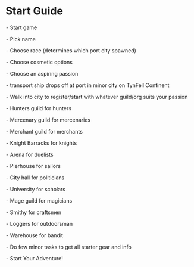 # Start Guide

⁃ Start game

⁃ Pick name

⁃ Choose race (determines which port city spawned)

⁃ Choose cosmetic options

⁃ Choose an aspiring passion

⁃ transport ship drops off at port in minor city on TynFell Continent

⁃ Walk into city to register/start with whatever guild/org suits your passion

⁃ Hunters guild for hunters

⁃ Mercenary guild for mercenaries

⁃ Merchant guild for merchants

⁃ Knight Barracks for knights

⁃ Arena for duelists

⁃ Pierhouse for sailors

⁃ City hall for politicians

⁃ University for scholars

⁃ Mage guild for magicians

⁃ Smithy for craftsmen

⁃ Loggers for outdoorsman

⁃ Warehouse for bandit

⁃ Do few minor tasks to get all starter gear and info

⁃ Start Your Adventure!